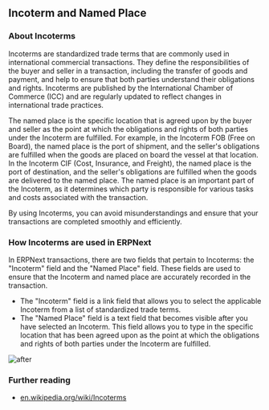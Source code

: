 ## Incoterm and Named Place

### About Incoterms

Incoterms are standardized trade terms that are commonly used in international commercial transactions. They define the responsibilities of the buyer and seller in a transaction, including the transfer of goods and payment, and help to ensure that both parties understand their obligations and rights. Incoterms are published by the International Chamber of Commerce (ICC) and are regularly updated to reflect changes in international trade practices.

The named place is the specific location that is agreed upon by the buyer and seller as the point at which the obligations and rights of both parties under the Incoterm are fulfilled. For example, in the Incoterm FOB (Free on Board), the named place is the port of shipment, and the seller's obligations are fulfilled when the goods are placed on board the vessel at that location. In the Incoterm CIF (Cost, Insurance, and Freight), the named place is the port of destination, and the seller's obligations are fulfilled when the goods are delivered to the named place. The named place is an important part of the Incoterm, as it determines which party is responsible for various tasks and costs associated with the transaction.

By using Incoterms, you can avoid misunderstandings and ensure that your transactions are completed smoothly and efficiently.

### How Incoterms are used in ERPNext

In ERPNext transactions, there are two fields that pertain to Incoterms: the "Incoterm" field and the "Named Place" field. These fields are used to ensure that the Incoterm and named place are accurately recorded in the transaction.

*   The "Incoterm" field is a link field that allows you to select the applicable Incoterm from a list of standardized trade terms.
*   The "Named Place" field is a text field that becomes visible after you have selected an Incoterm. This field allows you to type in the specific location that has been agreed upon as the point at which the obligations and rights of both parties under the Incoterm are fulfilled.

![after](https://docs.erpnext.com/files/after.png)

### Further reading

*   [en.wikipedia.org/wiki/Incoterms](https://en.wikipedia.org/wiki/Incoterms)